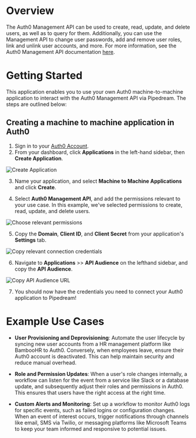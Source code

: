 # Overview

The Auth0 Management API can be used to create, read, update,
and delete users, as well as to query for them. Additionally, you can
use the Management API to change user passwords, add and remove user roles,
link and unlink user accounts, and more. For more information, see the Auth0 Management API documentation [here](https://auth0.com/docs/api/management/v2).

# Getting Started

This application enables you to use your own Auth0 machine-to-machine application to interact with the Auth0 Management API via Pipedream. The steps are outlined below:

## Creating a machine to machine application in Auth0

1. Sign in to your [Auth0 Account](https://auth0.com/api/auth/login?redirectTo=dashboard).
2. From your dashboard, click **Applications** in the left-hand sidebar, then **Create Application**.

  ![Create Application](https://res.cloudinary.com/dpenc2lit/image/upload/v1702076532/Screenshot_2023-12-08_at_3.01.19_PM_xjpbbp.png)

3. Name your application, and select **Machine to Machine Applications** and click **Create**.

4. Select **Auth0 Management API**, and add the permissions relevant to your use case. In this example, we've selected permissions to create, read, update, and delete users. 

  ![Choose relevant permissions](https://res.cloudinary.com/dpenc2lit/image/upload/v1702076913/Screenshot_2023-12-08_at_3.08.28_PM_hg5nbq.png)

5. Copy the **Domain**, **Client ID**, and **Client Secret** from your application's **Settings** tab.

  ![Copy relevant connection credentials](https://res.cloudinary.com/dpenc2lit/image/upload/v1702077093/Screenshot_2023-12-08_at_3.11.28_PM_ril458.png)

6. Navigate to **Applications** >> **API Audience** on the lefthand sidebar, and copy the **API Audience**.
   
  ![Copy API Audience URL](https://res.cloudinary.com/dpenc2lit/image/upload/v1702077306/Screenshot_2023-12-08_at_3.14.54_PM_blz4pg.png)

7. You should now have the credentials you need to connect your Auth0 application to Pipedream!

# Example Use Cases

- **User Provisioning and Deprovisioning**: Automate the user lifecycle by syncing new user accounts from a HR management platform like BambooHR to Auth0. Conversely, when employees leave, ensure their Auth0 account is deactivated. This can help maintain security and reduce manual overhead.

- **Role and Permission Updates**: When a user's role changes internally, a workflow can listen for the event from a service like Slack or a database update, and subsequently adjust their roles and permissions in Auth0. This ensures that users have the right access at the right time.

- **Custom Alerts and Monitoring**: Set up a workflow to monitor Auth0 logs for specific events, such as failed logins or configuration changes. When an event of interest occurs, trigger notifications through channels like email, SMS via Twilio, or messaging platforms like Microsoft Teams to keep your team informed and responsive to potential issues.
